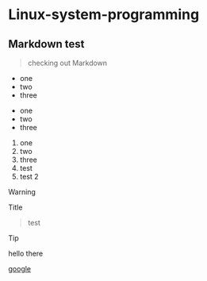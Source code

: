 # Linux-system-programming

## Markdown test

> checking out Markdown

- one
- two
- three

* one
* two
* three

1. one
2. two
3. three
4. test
5. test 2

> [!WARNING]
> Title

> test

> [!TIP]
> hello there

[google](https://www.google.con)
